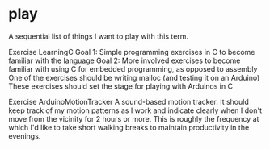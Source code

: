 # play
A sequential list of things I want to play with this term.

Exercise LearningC
  Goal 1: Simple programming exercises in C to become familiar with the language
  Goal 2: More involved exercises to become familiar with using C for embedded programming, as opposed to assembly
          One of the exercises should be writing malloc (and testing it on an Arduino)
          These exercises should set the stage for playing with Arduinos in C

Exercise ArduinoMotionTracker
  A sound-based motion tracker. It should keep track of my motion patterns as I work and indicate clearly when I don't move from the vicinity for 2 hours or more. This is roughly the frequency at which I'd like to take short walking breaks to maintain productivity in the evenings.
